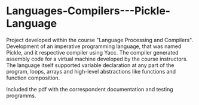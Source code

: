 # Languages-Compilers---Pickle-Language

Project developed within the course "Language Processing and Compilers". Development of an imperative programming language, that was named Pickle, and it respective compiler using Yacc. The compiler generated assembly code for a virtual machine developed by the course instructors. The language itself supported variable declaration at any part of the program, loops, arrays and high-level abstractions like functions and function composition.

Included the pdf with the correspondent documentation and testing programms.
